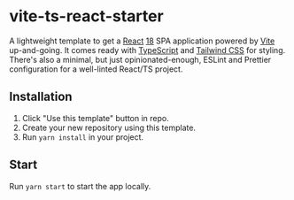 # vite-ts-react-starter

A lightweight template to get a [React](https://reactjs.org/) [18](https://github.com/facebook/react/blob/main/CHANGELOG.md#1820-june-14-2022) SPA application powered by [Vite](https://vitejs.dev/) up-and-going. It comes ready with [TypeScript](https://www.typescriptlang.org/) and [Tailwind CSS](https://tailwindcss.com/) for styling. There's also a minimal, but just opinionated-enough, ESLint and Prettier configuration for a well-linted React/TS project.

## Installation

1. Click "Use this template" button in repo.
2. Create your new repository using this template.
3. Run `yarn install` in your project.

## Start

Run `yarn start` to start the app locally.
